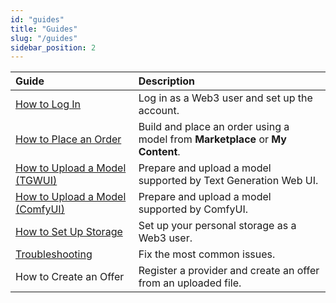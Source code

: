 ```yaml
---
id: "guides"
title: "Guides"
slug: "/guides"
sidebar_position: 2
---
```


| **Guide** | **Description** |
| :- | :- |
| [How to Log In](/marketplace/guides/log-in) | Log in as a Web3 user and set up the account. |
| [How to Place an Order](/marketplace/guides/place-order) | Build and place an order using a model from **Marketplace** or **My Content**. |
| [How to Upload a Model (TGWUI)](/marketplace/guides/upload-tgwui) | Prepare and upload a model supported by Text Generation Web UI. |
| [How to Upload a Model (ComfyUI)](/marketplace/guides/upload-comfyui) | Prepare and upload a model supported by ComfyUI. |
| [How to Set Up Storage](/marketplace/guides/storage) | Set up your personal storage as a Web3 user. |
| [Troubleshooting](/marketplace/guides/troubleshooting) | Fix the most common issues. |
| How to Create an Offer | Register a provider and create an offer from an uploaded file. |
